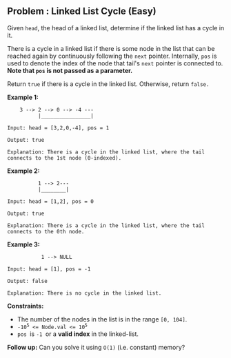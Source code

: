 ## Problem : Linked List Cycle (Easy)

Given ```head```, the head of a linked list, determine if the linked list has a cycle in it.<br>

There is a cycle in a linked list if there is some node in the list that can be reached again by continuously following the ```next``` pointer. Internally, ```pos``` is used to denote the index of the node that tail's ```next``` pointer is connected to. **Note that ```pos``` is not passed as a parameter.**<br>

Return ```true``` if there is a cycle in the linked list. Otherwise, return ```false.```

 
**Example 1:**

        3 --> 2 --> 0 --> -4 ---     
              |________________|

```                       
Input: head = [3,2,0,-4], pos = 1

Output: true

Explanation: There is a cycle in the linked list, where the tail connects to the 1st node (0-indexed).
```

**Example 2:**

              1 --> 2---     
              |________|

```
Input: head = [1,2], pos = 0

Output: true

Explanation: There is a cycle in the linked list, where the tail connects to the 0th node.
```

**Example 3:**

               1 --> NULL

```
Input: head = [1], pos = -1

Output: false

Explanation: There is no cycle in the linked list.
``` 

**Constraints:**
<ul>
<li>The number of the nodes in the list is in the range <code>[0, 104]</code>.</li>
<li><code>-10<sup>5</sup> <= Node.val <= 10<sup>5</sup></code></li>
<li><code>pos </code>is <code>-1 </code>or a <b>valid index</b> in the linked-list.</li>
</ul>
 
**Follow up:** Can you solve it using ```O(1)``` (i.e. constant) memory?